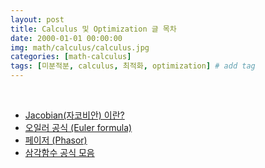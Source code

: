 ```yaml
---
layout: post
title: Calculus 및 Optimization 글 목차 
date: 2000-01-01 00:00:00
img: math/calculus/calculus.jpg
categories: [math-calculus] 
tags: [미분적분, calculus, 최적화, optimization] # add tag
---
```


<br>

- [Jacobian(자코비안) 이란?](https://gaussian37.github.io/math-calculus-jacobian/)
- [오일러 공식 (Euler formula)](https://gaussian37.github.io/math-calculus-euler_formula/)
- [페이저 (Phasor)](https://gaussian37.github.io/math-calculus-phasor/)
- [삼각함수 공식 모음](https://gaussian37.github.io/math-calculus-trigonometric_function/)